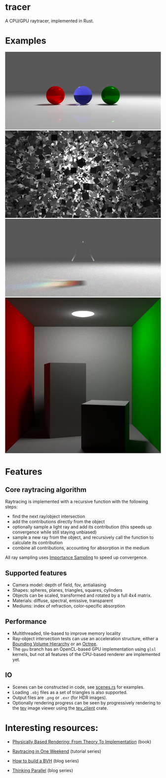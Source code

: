 # tracer

A CPU/GPU raytracer, implemented in Rust.

# Examples

![Crisp Spheres](./docs/crisp_spheres_2k.png)
![Tile explosion](./docs/tile_explosion.png)
![Prism Exaggerated](./docs/prism_exaggerated.png)
![Cornell Box](./docs/cornell_box.png)

# Features

## Core raytracing algorithm

Raytracing is implemented with a recursive function with the following steps:
* find the next ray/object intersection
* add the contributions directly from the object
* optionally sample a light ray and add its contribution (this speeds up convergence while still staying unbiased)
* sample a new ray from the object, and recursively call the function to calculate its contribution
* combine all contributions, accounting for absorption in the medium

All ray sampling uses [Importance Sampling](https://en.wikipedia.org/wiki/Importance_sampling) to speed up convergence.

## Supported features
* Camera model: depth of field, fov, antialiasing
* Shapes: spheres, planes, triangles, squares, cylinders
* Objects can be scaled, transformed and rotated by a full 4x4 matrix.
* Materials: diffuse, spectral, emissive, transparent
* Mediums: index of refraction, color-specific absorption

## Performance
* Multithreaded, tile-based to improve memory locality
* Ray-object intersection tests can use an acceleration structure, either a [Bounding Volume Hierarchy](https://en.wikipedia.org/wiki/Bounding_volume_hierarchy) or an [Octree](https://en.wikipedia.org/wiki/Octree).
* The `gpu` branch has an OpenCL-based GPU implementation using `glsl` kernels, but not all features of the CPU-based renderer are implemented yet.

## IO
* Scenes can be constructed in code, see [scenes.rs](./src/scenes.rs) for examples.
* Loading `.obj` files as a set of triangles is also supported.
* Output files are `.png` or `.exr` (for HDR images).
* Optionally rendering progress can be seen by progressively rendering to the [tev](https://github.com/Tom94/tev) image viewer using the [tev_client](https://crates.io/crates/tev_client) crate.

# Interesting resources:
* [Physically Based Rendering: From Theory To Implementation](http://www.pbr-book.org/) (book)
* [Raytracing in One Weekend](https://raytracing.github.io/) (tutorial series)
* [How to build a BVH](https://jacco.ompf2.com/2022/04/13/how-to-build-a-bvh-part-1-basics/) (blog series)

* [Thinking Parallel](https://developer.nvidia.com/blog/thinking-parallel-part-i-collision-detection-gpu/) (blog series)
